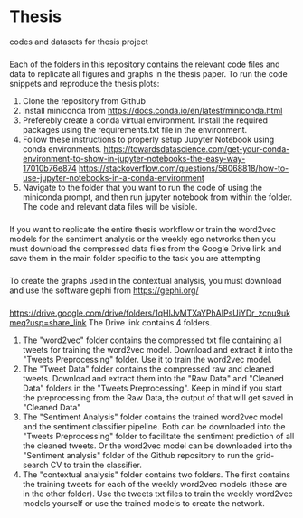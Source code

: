 # Thesis
codes and datasets for thesis project


###
Each of the folders in this repository contains the relevant code files and data to replicate all figures and graphs in the thesis paper. To run the code
snippets and reproduce the thesis plots:
1) Clone the repository from Github
2) Install miniconda from https://docs.conda.io/en/latest/miniconda.html
3) Preferebly create a conda virtual environment. Install the required packages using the requirements.txt file in the environment. 
4) Follow these instructions to properly setup Jupyter Notebook using conda environments. 
  https://towardsdatascience.com/get-your-conda-environment-to-show-in-jupyter-notebooks-the-easy-way-17010b76e874
  https://stackoverflow.com/questions/58068818/how-to-use-jupyter-notebooks-in-a-conda-environment
5) Navigate to the folder that you want to run the code of using the miniconda prompt, and then run jupyter notebook from within the folder. The code and relevant data files will be visible.

###
If you want to replicate the entire thesis workflow or train the word2vec models for the sentiment analysis or the weekly ego networks
then you must download the compressed data files from the Google Drive link and save them in the main folder specific to the task you are attempting

###
To create the graphs used in the contextual analysis, you must download and use the software gephi from https://gephi.org/
###
https://drive.google.com/drive/folders/1qHlJvMTXaYPhAIPsUiYDr_zcnu9ukmeq?usp=share_link
The Drive link contains 4 folders.
1) The "word2vec" folder contains the compressed txt file containing all tweets for training the word2vec model. Download and extract it into the "Tweets Preprocessing" folder. Use it to train the word2vec model.
2) The "Tweet Data" folder contains the compressed raw and cleaned tweets. Download and extract them into the "Raw Data" and "Cleaned Data" folders in the "Tweets Preprocessing". Keep in mind if you start the preprocessing from the Raw Data, the output of that will get saved in "Cleaned Data"
3) The "Sentiment Analysis" folder contains the trained word2vec model and the sentiment classifier pipeline. Both can be downloaded into the "Tweets Preprocessing" folder to facilitate the sentiment prediction of all the cleaned tweets. Or the word2vec model can be downloaded into the "Sentiment analysis" folder of the Github repository to run the grid-search CV to train the classifier.
4) The "contextual analysis" folder contains two folders. The first contains the training tweets for each of the weekly word2vec models (these are in the other folder). Use the tweets txt files to train the weekly word2vec models yourself or use the trained models to create the network. 
